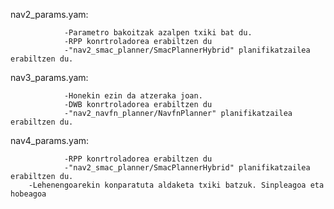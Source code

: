nav2_params.yam: 

                -Parametro bakoitzak azalpen txiki bat du.
                -RPP konrtroladorea erabiltzen du
                -"nav2_smac_planner/SmacPlannerHybrid" planifikatzailea erabiltzen du.

nav3_params.yam:

                -Honekin ezin da atzeraka joan.
                -DWB konrtroladorea erabiltzen du
                -"nav2_navfn_planner/NavfnPlanner" planifikatzailea erabiltzen du.

nav4_params.yam:

                -RPP konrtroladorea erabiltzen du
                -"nav2_smac_planner/SmacPlannerHybrid" planifikatzailea erabiltzen du.
		-Lehenengoarekin konparatuta aldaketa txiki batzuk. Sinpleagoa eta hobeagoa
                
